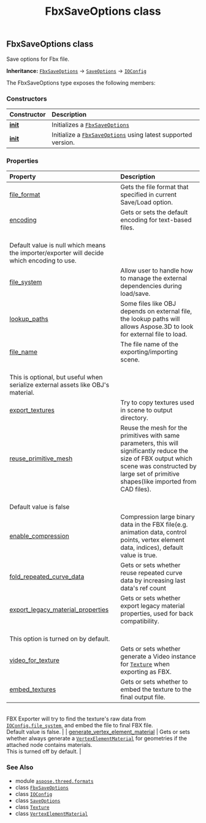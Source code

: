 ﻿---
title: FbxSaveOptions class
second_title: Aspose.3D for Python via .NET API References
description: 
type: docs
weight: 90
url: /aspose.threed.formats/fbxsaveoptions/
is_root: false
---

## FbxSaveOptions class

Save options for Fbx file.



**Inheritance:** [`FbxSaveOptions`](/3d/python-net/aspose.threed.formats/fbxsaveoptions) → 
[`SaveOptions`](/3d/python-net/aspose.threed.formats/saveoptions) → 
[`IOConfig`](/3d/python-net/aspose.threed.formats/ioconfig)



The FbxSaveOptions type exposes the following members:

### Constructors
| Constructor | Description |
| :- | :- |
| [__init__](/3d/python-net/aspose.threed.formats/fbxsaveoptions/__init__/#aspose.threed.FileFormat) | Initializes a [`FbxSaveOptions`](/3d/python-net/aspose.threed.formats/fbxsaveoptions) |
| [__init__](/3d/python-net/aspose.threed.formats/fbxsaveoptions/__init__/#aspose.threed.FileContentType) | Initialize a [`FbxSaveOptions`](/3d/python-net/aspose.threed.formats/fbxsaveoptions) using latest supported version. |


### Properties
| Property | Description |
| :- | :- |
| [file_format](/3d/python-net/aspose.threed.formats/fbxsaveoptions/file_format) | Gets the file format that specified in current Save/Load option. |
| [encoding](/3d/python-net/aspose.threed.formats/fbxsaveoptions/encoding) | Gets or sets the default encoding for text-based files.<br/>Default value is null which means the importer/exporter will decide which encoding to use. |
| [file_system](/3d/python-net/aspose.threed.formats/fbxsaveoptions/file_system) | Allow user to handle how to manage the external dependencies during load/save. |
| [lookup_paths](/3d/python-net/aspose.threed.formats/fbxsaveoptions/lookup_paths) | Some files like OBJ depends on external file, the lookup paths will allows Aspose.3D to look for external file to load. |
| [file_name](/3d/python-net/aspose.threed.formats/fbxsaveoptions/file_name) | The file name of the exporting/importing scene.<br/>This is optional, but useful when serialize external assets like OBJ's material. |
| [export_textures](/3d/python-net/aspose.threed.formats/fbxsaveoptions/export_textures) | Try to copy textures used in scene to output directory. |
| [reuse_primitive_mesh](/3d/python-net/aspose.threed.formats/fbxsaveoptions/reuse_primitive_mesh) | Reuse the mesh for the primitives with same parameters, this will significantly reduce the size of FBX output which scene was constructed by large set of primitive shapes(like imported from CAD files).<br/>Default value is false |
| [enable_compression](/3d/python-net/aspose.threed.formats/fbxsaveoptions/enable_compression) | Compression large binary data in the FBX file(e.g. animation data, control points, vertex element data, indices), default value is true. |
| [fold_repeated_curve_data](/3d/python-net/aspose.threed.formats/fbxsaveoptions/fold_repeated_curve_data) | Gets or sets whether reuse repeated curve data by increasing last data's ref count |
| [export_legacy_material_properties](/3d/python-net/aspose.threed.formats/fbxsaveoptions/export_legacy_material_properties) | Gets or sets whether export legacy material properties, used for back compatibility.<br/>This option is turned on by default. |
| [video_for_texture](/3d/python-net/aspose.threed.formats/fbxsaveoptions/video_for_texture) | Gets or sets whether generate a Video instance for [`Texture`](/3d/python-net/aspose.threed.shading/texture) when exporting as FBX. |
| [embed_textures](/3d/python-net/aspose.threed.formats/fbxsaveoptions/embed_textures) | Gets or sets whether to embed the texture to the final output file.<br/>FBX Exporter will try to find the texture's raw data from [`IOConfig.file_system`](/3d/python-net/aspose.threed.formats/ioconfig#file_system), and embed the file to final FBX file.<br/>Default value is false. |
| [generate_vertex_element_material](/3d/python-net/aspose.threed.formats/fbxsaveoptions/generate_vertex_element_material) | Gets or sets whether always generate a [`VertexElementMaterial`](/3d/python-net/aspose.threed.entities/vertexelementmaterial) for geometries if the attached node contains materials.<br/>This is turned off by default. |



### See Also
* module [`aspose.threed.formats`](..)
* class [`FbxSaveOptions`](/3d/python-net/aspose.threed.formats/fbxsaveoptions)
* class [`IOConfig`](/3d/python-net/aspose.threed.formats/ioconfig)
* class [`SaveOptions`](/3d/python-net/aspose.threed.formats/saveoptions)
* class [`Texture`](/3d/python-net/aspose.threed.shading/texture)
* class [`VertexElementMaterial`](/3d/python-net/aspose.threed.entities/vertexelementmaterial)
